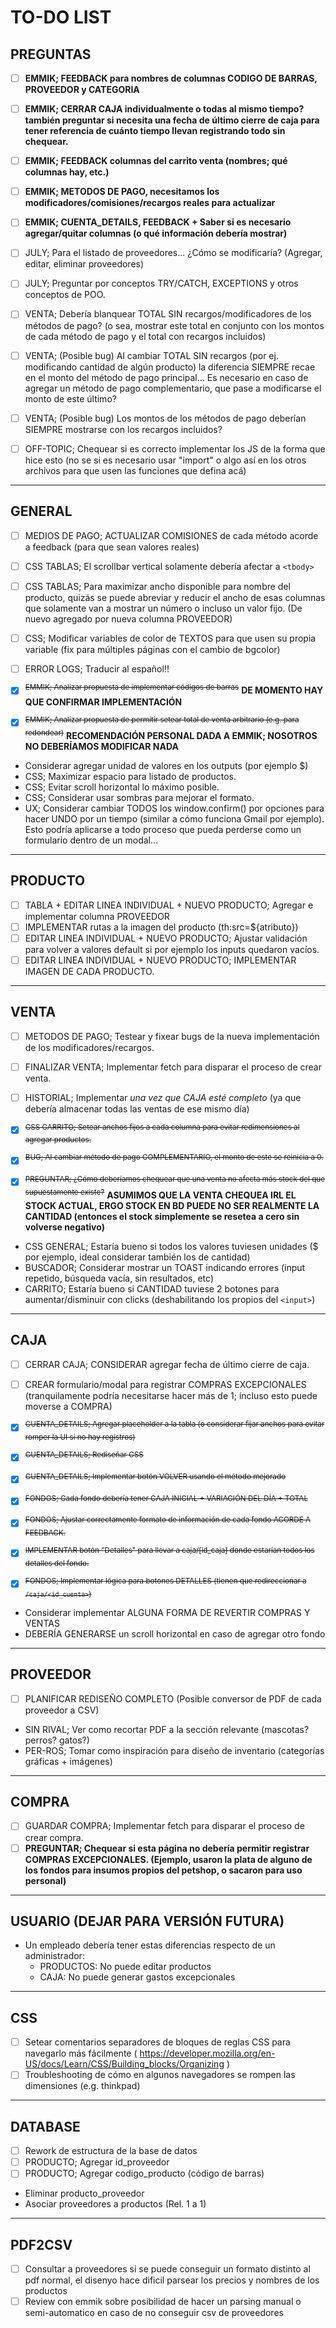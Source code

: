 # TO-DO LIST

##  PREGUNTAS

- [ ] **EMMIK; FEEDBACK para nombres de columnas CODIGO DE BARRAS, PROVEEDOR y CATEGORIA**
- [ ] **EMMIK; CERRAR CAJA individualmente o todas al mismo tiempo? también preguntar si necesita una fecha de último cierre de caja para tener referencia de cuánto tiempo llevan registrando todo sin chequear.**
- [ ] **EMMIK; FEEDBACK columnas del carrito venta (nombres; qué columnas hay, etc.)**
- [ ] **EMMIK; METODOS DE PAGO, necesitamos los modificadores/comisiones/recargos reales para actualizar**
- [ ] **EMMIK; CUENTA_DETAILS, FEEDBACK + Saber si es necesario agregar/quitar columnas (o qué información debería mostrar)**

- [ ] JULY; Para el listado de proveedores... ¿Cómo se modificaría? (Agregar, editar, eliminar proveedores)
- [ ] JULY; Preguntar por conceptos TRY/CATCH, EXCEPTIONS y otros conceptos de POO.

- [ ] VENTA; Debería blanquear TOTAL SIN recargos/modificadores de los métodos de pago? (o sea, mostrar este total en conjunto con los montos de cada método de pago y el total con recargos incluidos)
- [ ] VENTA; (Posible bug) Al cambiar TOTAL SIN recargos (por ej. modificando cantidad de algún producto) la diferencia SIEMPRE recae en el monto del método de pago principal... Es necesario en caso de agregar un método de pago complementario, que pase a modificarse el monto de este último?
- [ ] VENTA; (Posible bug) Los montos de los métodos de pago deberían SIEMPRE mostrarse con los recargos incluidos?

- [ ] OFF-TOPIC; Chequear si es correcto implementar los JS de la forma que hice esto (no se si es necesario usar "import" o algo así en los otros archivos para que usen las funciones que defina acá)

---

##  GENERAL

- [ ] MEDIOS DE PAGO; ACTUALIZAR COMISIONES de cada método acorde a feedback (para que sean valores reales)
- [ ] CSS TABLAS; El scrollbar vertical solamente debería afectar a `<tbody>`
- [ ] CSS TABLAS; Para maximizar ancho disponible para nombre del producto, quizás se puede abreviar y reducir el ancho de esas columnas que solamente van a mostrar un número o incluso un valor fijo. (De nuevo agregado por nueva columna PROVEEDOR)
- [ ] CSS; Modificar variables de color de TEXTOS para que usen su propia variable (fix para múltiples páginas con el cambio de bgcolor)
- [ ] ERROR LOGS; Traducir al español!!

- [x] <sup>~~EMMIK; Analizar propuesta de implementar códigos de barras~~</sup> **DE MOMENTO HAY QUE CONFIRMAR IMPLEMENTACIÓN**
- [x] <sup>~~EMMIK; Analizar propuesta de permitir setear total de venta arbitrario (e.g. para redondear)~~</sup> **RECOMENDACIÓN PERSONAL DADA A EMMIK; NOSOTROS NO DEBERÍAMOS MODIFICAR NADA**

* Considerar agregar unidad de valores en los outputs (por ejemplo $)
* CSS; Maximizar espacio para listado de productos.
* CSS; Evitar scroll horizontal lo máximo posible.
* CSS; Considerar usar sombras para mejorar el formato.
* UX; Considerar cambiar TODOS los window.confirm() por opciones para hacer UNDO por un tiempo (similar a cómo funciona Gmail por ejemplo). Esto podría aplicarse a todo proceso que pueda perderse como un formulario dentro de un modal...

---

##  PRODUCTO

- [ ] TABLA + EDITAR LINEA INDIVIDUAL + NUEVO PRODUCTO; Agregar e implementar columna PROVEEDOR
- [ ] IMPLEMENTAR rutas a la imagen del producto (th:src=${atributo})
- [ ] EDITAR LINEA INDIVIDUAL + NUEVO PRODUCTO; Ajustar validación para volver a valores default si por ejemplo los inputs quedaron vacíos.
- [ ] EDITAR LINEA INDIVIDUAL + NUEVO PRODUCTO; IMPLEMENTAR IMAGEN DE CADA PRODUCTO.

---

##  VENTA

- [ ] METODOS DE PAGO; Testear y fixear bugs de la nueva implementación de los modificadores/recargos.
- [ ] FINALIZAR VENTA; Implementar fetch para disparar el proceso de crear venta.
- [ ] HISTORIAL; Implementar *una vez que CAJA esté completo* (ya que debería almacenar todas las ventas de ese mismo día)

- [x] <sup>~~CSS CARRITO; Setear anchos fijos a cada columna para evitar redimensiones al agregar productos.~~</sup>
- [x] <sup>~~BUG; Al cambiar método de pago COMPLEMENTARIO, el monto de este se reinicia a 0.~~</sup>
- [x] <sup>~~PREGUNTAR; ¿Cómo deberíamos chequear que una venta no afecta más stock del que supuestamente existe?~~</sup> **ASUMIMOS QUE LA VENTA CHEQUEA IRL EL STOCK ACTUAL, ERGO STOCK EN BD PUEDE NO SER REALMENTE LA CANTIDAD (entonces el stock simplemente se resetea a cero sin volverse negativo)**

* CSS GENERAL; Estaría bueno si todos los valores tuviesen unidades ($ por ejemplo, ideal considerar también los de cantidad)
* BUSCADOR; Considerar mostrar un TOAST indicando errores (input repetido, búsqueda vacía, sin resultados, etc)
* CARRITO; Estaría bueno si CANTIDAD tuviese 2 botones para aumentar/disminuir con clicks (deshabilitando los propios del `<input>`)

---

##  CAJA

- [ ] CERRAR CAJA; CONSIDERAR agregar fecha de último cierre de caja.
- [ ] CREAR formulario/modal para registrar COMPRAS EXCEPCIONALES (tranquilamente podría necesitarse hacer más de 1; incluso esto puede moverse a COMPRA)

- [x] <sup>~~CUENTA_DETAILS; Agregar placeholder a la tabla (o considerar fijar anchos para evitar romper la UI si no hay registros)~~</sup>
- [x] <sup>~~CUENTA_DETAILS; Rediseñar CSS~~</sup>
- [x] <sup>~~CUENTA_DETAILS; Implementar botón VOLVER usando el método mejorado~~</sup>
- [x] <sup>~~FONDOS; Cada fondo debería tener CAJA INICIAL + VARIACIÓN DEL DÍA + TOTAL~~</sup>
- [x] <sup>~~FONDOS; Ajustar correctamente formato de información de cada fondo ACORDE A FEEDBACK.~~</sup>
- [x] <sup>~~IMPLEMENTAR botón "Detalles" para llevar a caja/[id_caja] donde estarían todos los detalles del fondo.~~</sup>
- [x] <sup>~~FONDOS; Implementar lógica para botones DETALLES (tienen que redireccionar a `/caja/<id_cuenta>`)~~</sup>

* Considerar implementar ALGUNA FORMA DE REVERTIR COMPRAS Y VENTAS
* DEBERÍA GENERARSE un scroll horizontal en caso de agregar otro fondo

---

##  PROVEEDOR

- [ ] PLANIFICAR REDISEÑO COMPLETO (Posible conversor de PDF de cada proveedor a CSV)

* SIN RIVAL; Ver como recortar PDF a la sección relevante (mascotas? perros? gatos?)
* PER-ROS; Tomar como inspiración para diseño de inventario (categorías gráficas + imágenes)

---

##  COMPRA

- [ ] GUARDAR COMPRA; Implementar fetch para disparar el proceso de crear compra.
- [ ] **PREGUNTAR; Chequear si esta página no debería permitir registrar COMPRAS EXCEPCIONALES. (Ejemplo, usaron la plata de alguno de los fondos para insumos propios del petshop, o sacaron para uso personal)**

---
    
##  USUARIO (DEJAR PARA VERSIÓN FUTURA)

*   Un empleado debería tener estas diferencias respecto de un administrador:
    -   PRODUCTOS: No puede editar productos
    -   CAJA: No puede generar gastos excepcionales

---

##  CSS

- [ ] Setear comentarios separadores de bloques de reglas CSS para navegarlo más fácilmente ( https://developer.mozilla.org/en-US/docs/Learn/CSS/Building_blocks/Organizing )
- [ ] Troubleshooting de cómo en algunos navegadores se rompen las dimensiones (e.g. thinkpad)

---

## DATABASE

- [ ] Rework de estructura de la base de datos
- [ ] PRODUCTO; Agregar id_proveedor
- [ ] PRODUCTO; Agregar codigo_producto (código de barras)

*   Eliminar producto_proveedor
*   Asociar proveedores a productos (Rel. 1 a 1)

---

## PDF2CSV

- [ ] Consultar a proveedores si se puede conseguir un formato distinto al pdf normal, el disenyo hace dificil parsear los precios y nombres de los productos
- [ ] Review con emmik sobre posibilidad de hacer un parsing manual o semi-automatico en caso de no conseguir csv de proveedores